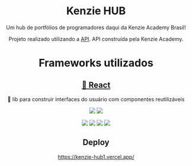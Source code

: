 
<h1 align="center">Kenzie HUB</h1>
<p align="center">
 Um hub de portfólios de programadores daqui da Kenzie Academy Brasil!
 </p>
 <p align="center">
Projeto realizado utilizando a <a href="https://gitlab.com/ka-br-jul-2020/kenziehub-api">API</a>. API construída pela Kenzie Academy.
</p>

<h1 align="center"><p>Frameworks utilizados</p>

</h1>
<h2 align="center"><a href="https://pt-br.reactjs.org/">🔗 React</a></h2>

<p align="center">🚀 lib para construir interfaces do usuário com componentes reutilizáveis</p>
<p align="center">
<img src="https://img.shields.io/static/v1?label=REACTJS&message=v17.0.1&color=7159c1&style=for-the-badge&logo=ghost"/>
<img src="https://img.shields.io/static/v1?label=npm&message=v6.14.9&color=7159c1&style=for-the-badge&logo=ghost"/>
</p>
<p align="center">
<img src="https://img.shields.io/badge/React%20Router%20Dom-v5.2.0-brightgreen"/>
<img src="https://img.shields.io/badge/React%20Redux-v7.2.2-brightgreen"/>
<img src="https://img.shields.io/badge/React%20Thunk-v2.3.0-brightgreen"/>
<img src="https://img.shields.io/badge/Material%20UI-v6.14.9-brightgreen"/>
</p>

<h2 align="center">Deploy</h2>
<p align="center"><a href="https://kenzie-hub1.vercel.app/">https://kenzie-hub1.vercel.app/</a></p>
